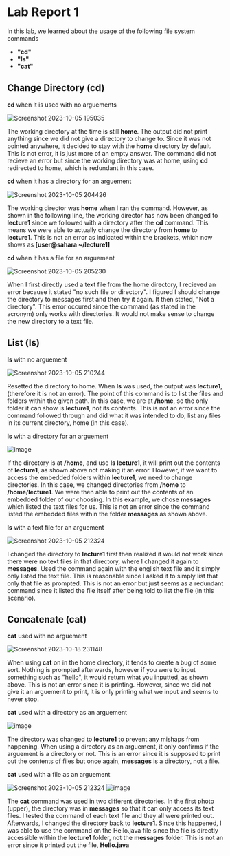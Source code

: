 # Lab Report 1
In this lab, we learned about the usage of the following file system commands
* **"cd"**
* **"ls"**
* **"cat"**

**Change Directory (cd)**
---
**cd** when it is used with no arguements

![Screenshot 2023-10-05 195035](https://github.com/Big-N8/cse15l-lab-reports/assets/146897977/72342861-ea31-48c5-a99a-1bda07dd9a46)

The working directory at the time is still **home**. The output did not print anything since we did not give a directory to change to. Since it was not pointed anywhere, it decided to stay with the **home** directory by default. This is not error, it is just more of an empty answer. The command did not recieve an error but since the working directory was at home, using **cd** redirected to home, which is redundant in this case. 

**cd** when it has a directory for an arguement

![Screenshot 2023-10-05 204426](https://github.com/Big-N8/cse15l-lab-reports/assets/146897977/2aae3aa9-ac32-4fe8-a791-b53a921235c0)

The working director was **home** when I ran the command. However, as shown in the following line, the working director has now been changed to **lecture1** since we followed with a directory after the **cd** command. This means we were able to actually change the directory from **home** to **lecture1**. This is not an error as indicated within the brackets, which now shows as **[user@sahara ~/lecture1]**

**cd** when it has a file for an arguement 

![Screenshot 2023-10-05 205230](https://github.com/Big-N8/cse15l-lab-reports/assets/146897977/a036c55d-bb23-4ba7-9f02-765a07807925)

When I first directly used a text file from the home directory, I recieved an error because it stated "no such file or directory". I figured I should change the directory to messages first and then try it again. It then stated, "Not a directory". This error occured since the command (as stated in the acronym) only works with directories. It would not make sense to change the new directory to a text file. 

**List (ls)**
---
**ls** with no arguement 

![Screenshot 2023-10-05 210244](https://github.com/Big-N8/cse15l-lab-reports/assets/146897977/c70a3143-54bc-4db7-a698-27a780237064)

Resetted the directory to home. When **ls** was used, the output was **lecture1**, (therefore it is not an error). The point of this command is to list the files and folders within the given path. In this case, we are at **/home**, so the only folder it can show is **lecture1**, not its contents. This is not an error since the command followed through and did what it was intended to do, list any files in its current directory, home (in this case).

**ls** with a directory for an arguement

![image](https://github.com/Big-N8/cse15l-lab-reports/assets/146897977/531ea777-f98f-4df4-8e3c-480806fc49b3)

If the directory is at **/home**, and use **ls lecture1**, it will print out the contents of **lecture1**, as shown above not making it an error. However, if we want to access the embedded folders within **lecture1**, we need to change directories. In this case, we changed directories from **/home** to **/home/lecture1**. We were then able to print out the contents of an embedded folder of our choosing. In this example, we chose **messages** which listed the text files for us. This is not an error since the command listed the embedded files within the folder **messages** as shown above.

**ls** with a text file for an arguement

![Screenshot 2023-10-05 212324](https://github.com/Big-N8/cse15l-lab-reports/assets/146897977/0c87fa1d-37c2-4c8e-87e8-b2067baf0177)

I changed the directory to **lecture1** first then realized it would not work since there were no text files in that directory, where I changed it again to **messages**. Used the command again with the english text file and it simply only listed the text file. This is reasonable since I asked it to simply list that only that file as prompted. This is not an error but just seems as a redundant command since it listed the file itself after being told to list the file (in this scenario). 

**Concatenate (cat)**
---
**cat** used with no arguement

![Screenshot 2023-10-18 231148](https://github.com/Big-N8/cse15l-lab-reports/assets/146897977/afda93bb-031c-4895-8ecd-bfde47439f08)


When using **cat** on in the home directory, it tends to create a bug of some sort. Nothing is prompted afterwards, however if you were to input something such as "hello", it would return what you inputted, as shown above. This is not an error since it is printing. However, since we did not give it an arguement to print, it is only printing what we input and seems to never stop. 
                  


**cat** used with a directory as an arguement

![image](https://github.com/Big-N8/cse15l-lab-reports/assets/146897977/6a3ae312-1c1c-4e4a-a38a-6f498774ea0f)

The directory was changed to **lecture1** to prevent any mishaps from happening. When using a directory as an arguement, it only confirms if the arguement is a directory or not. This is an error since it is supposed to print out the contents of files but once again, **messages** is a directory, not a file. 

**cat** used with a file as an arguement

![Screenshot 2023-10-05 212324](https://github.com/Big-N8/cse15l-lab-reports/assets/146897977/1c54c8ba-fd27-415c-bb63-9d36a3f72657)
![image](https://github.com/Big-N8/cse15l-lab-reports/assets/146897977/842642e1-b5d9-4e4e-93b3-b0f3db2bd159)

The **cat** command was used in two different directories. In the first photo (upper), the directory was in **messages** so that it can only access its text files. I tested the command of each text file and they all were printed out. Afterwards, I changed the directory back to **lecture1**. Since this happened, I was able to use the command on the Hello.java file since the file is directly accessible within the **lecture1** folder, not the **messages** folder. This is not an error since it printed out the file, **Hello.java**





















